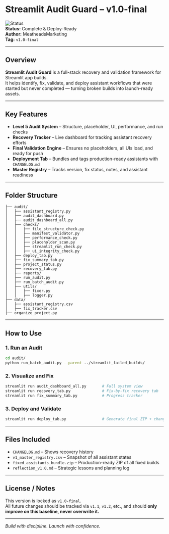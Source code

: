 
# Streamlit Audit Guard – v1.0-final

![Status](https://img.shields.io/badge/version-v1.0--final-brightgreen.svg)  
**Status:** Complete & Deploy-Ready  
**Author:** MeatheadsMarketing  
**Tag:** `v1.0-final`

---

## Overview

**Streamlit Audit Guard** is a full-stack recovery and validation framework for Streamlit app builds.  
It helps identify, fix, validate, and deploy assistant workflows that were started but never completed — turning broken builds into launch-ready assets.

---

## Key Features

- **Level 5 Audit System** – Structure, placeholder, UI, performance, and run checks
- **Recovery Tracker** – Live dashboard for tracking assistant recovery efforts
- **Final Validation Engine** – Ensures no placeholders, all UIs load, and ready for push
- **Deployment Tab** – Bundles and tags production-ready assistants with `CHANGELOG.md`
- **Master Registry** – Tracks version, fix status, notes, and assistant readiness

---

## Folder Structure

```
├── audit/
│   ├── assistant_registry.py
│   ├── audit_dashboard.py
│   ├── audit_dashboard_all.py
│   ├── checks/
│   │   ├── file_structure_check.py
│   │   ├── manifest_validator.py
│   │   ├── performance_check.py
│   │   ├── placeholder_scan.py
│   │   ├── streamlit_run_check.py
│   │   ├── ui_integrity_check.py
│   ├── deploy_tab.py
│   ├── fix_summary_tab.py
│   ├── project_status.py
│   ├── recovery_tab.py
│   ├── reports/
│   ├── run_audit.py
│   ├── run_batch_audit.py
│   ├── utils/
│   │   ├── fixer.py
│   │   ├── logger.py
├── data/
│   ├── assistant_registry.csv
│   ├── fix_tracker.csv
├── organize_project.py

```

---

## How to Use

### 1. Run an Audit
```bash
cd audit/
python run_batch_audit.py --parent ../streamlit_failed_builds/
```

### 2. Visualize and Fix
```bash
streamlit run audit_dashboard_all.py       # Full system view
streamlit run recovery_tab.py              # Fix-by-fix recovery tab
streamlit run fix_summary_tab.py           # Progress tracker
```

### 3. Deploy and Validate
```bash
streamlit run deploy_tab.py                # Generate final ZIP + changelog
```

---

## Files Included

- `CHANGELOG.md` – Shows recovery history
- `v1_master_registry.csv` – Snapshot of all assistant states
- `fixed_assistants_bundle.zip` – Production-ready ZIP of all fixed builds
- `reflection_v1.0.md` – Strategic lessons and planning log

---

## License / Notes

This version is locked as `v1.0-final`.  
All future changes should be tracked via `v1.1`, `v1.2`, etc., and should **only improve on this baseline, never overwrite it.**

---

*Build with discipline. Launch with confidence.*
